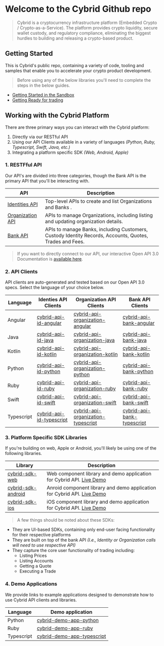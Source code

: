 # Welcome to the Cybrid Github repo

> Cybrid is a cryptocurrency infrastructure platform (Embedded Crypto / Crypto-as-a-Service). The platform provides crypto liquidity, secure wallet custody, and regulatory compliance, eliminating the biggest hurdles to building and releasing a crypto-based product.

## Getting Started

This is Cybrid's public repo, containing a variety of code, tooling and samples that enable you to accelerate your crypto product development.

> Before using any of the below libraries you'll need to complete the steps in the below guides.

* [Getting Started in the Sandbox](https://www.cybrid.xyz/guides/getting-started)
* [Getting Ready for trading](https://www.cybrid.xyz/guides/getting-ready-for-trading)


## Working with the Cybrid Platform

There are three primary ways you can interact with the Cybrid platform:

1. Directly via our RESTful API
2. Using our API Clients available in a variety of languages _(Python, Ruby, Typescript, Swift, Java, etc.)_
3. Integrating a platform specific SDK _(Web, Android, Apple)_

### 1. RESTFful API

Our API's are divided into three categories, though the Bank API is the primary API that you'll be interacting with.

| API | Description |
| --- | --- |
| [Identities API](https://id.demo.cybrid.app/api/schema/swagger-ui/index.html) | Top-level APIs to create and list Organizations and Banks . |
| [Organization API](https://organization.demo.cybrid.app/api/schema/swagger-ui/index.html) | APIs to manage Organizations, including listing and updating organization details.|
| [Bank API](https://bank.demo.cybrid.app/api/schema/swagger-ui/index.html) | APIs to manage Banks, including Customers, Custody Identity Records, Accounts, Quotes, Trades and Fees. |

> If you want to directly connect to our API, our interactive Open API 3.0 Documentation is [available here](https://bank.demo.cybrid.app/api/schema/swagger-ui/index.html).

### 2. API Clients

API clients are auto-generated and tested based on our Open API 3.0 specs. Select the language of your choice below.

| Language | Identies API Clients| Organization API Clients | Bank API Clients| 
| --- | --- | --- | --- |
| Angular | [cybrid-api-id-angular](https://github.com/Cybrid-app/cybrid-api-id-angular) | [cybrid-api-organization-angular](https://github.com/Cybrid-app/cybrid-api-organization-angular) | [cybrid-api-bank-angular](https://github.com/Cybrid-app/cybrid-api-bank-angular) |
| Java | [cybrid-api-id-java](https://github.com/Cybrid-app/cybrid-api-id-java) | [cybrid-api-organization-java](https://github.com/Cybrid-app/cybrid-api-organization-java) | [cybrid-api-bank-java](https://github.com/Cybrid-app/cybrid-api-bank-java) |
| Kotlin | [cybrid-api-id-kotlin](https://github.com/Cybrid-app/cybrid-api-id-kotlin) | [cybrid-api-organization-kotlin](https://github.com/Cybrid-app/cybrid-api-organization-kotlin) | [cybrid-api-bank-kotlin](https://github.com/Cybrid-app/cybrid-api-bank-kotlin) |
| Python | [cybrid-api-id-python](https://github.com/Cybrid-app/cybrid-api-id-python) | [cybrid-api-organization-python](https://github.com/Cybrid-app/cybrid-api-organization-python) | [cybrid-api-bank-python](https://github.com/Cybrid-app/cybrid-api-bank-python) |
| Ruby | [cybrid-api-id-ruby](https://github.com/Cybrid-app/cybrid-api-id-ruby) | [cybrid-api-organization-ruby](https://github.com/Cybrid-app/cybrid-api-organization-ruby) | [cybrid-api-bank-ruby](https://github.com/Cybrid-app/cybrid-api-bank-ruby) |
| Swift | [cybrid-api-id-swift](https://github.com/Cybrid-app/cybrid-api-id-swift) | [cybrid-api-organization-swift](https://github.com/Cybrid-app/cybrid-api-organization-swift) | [cybrid-api-bank-swift](https://github.com/Cybrid-app/cybrid-api-bank-swift) |
| Typescript | [cybrid-api-id-typescript](https://github.com/Cybrid-app/cybrid-api-id-typescript) | [cybrid-api-organization-typescript](https://github.com/Cybrid-app/cybrid-api-organization-typescript) | [cybrid-api-bank-typescript](https://github.com/Cybrid-app/cybrid-api-bank-typescript) |

### 3. Platform Specific SDK Libraries

If you're building on web, Apple or Android, you'll likely be using one of the following libraries.

| Library | Description |
| --- | --- |
| [cybrid-sdk-web](https://github.com/Cybrid-app/cybrid-sdk-web) | Web component library and demo application for Cybrid API. [Live Demo](https://cybrid-app.github.io/cybrid-sdk-web/) |
| [cybrid-sdk-android](https://github.com/Cybrid-app/cybrid-sdk-android) | Anroid component library and demo application for Cybrid API. [Live Demo](https://appetize.io/app/qa3rsevtyqmtq7p7ssllcz53um?device=pixel4&osVersion=11.0&scale=75) |
| [cybrid-sdk-ios](https://github.com/Cybrid-app/cybrid-sdk-ios) | iOS component library and demo application for Cybrid API. [Live Demo](https://appetize.io/app/wpwivtcpkph2da22z2kgxscfum?device=iphone14pro&osVersion=16.0&scale=75) |

>A few things should be noted about these SDKs:
- They are UI-based SDKs, containing only end-user facing functionality for their respective platforms
- They are built on top of the bank API _(I.e., Identity or Organization calls will need to use respective API)_
- They capture the core user functionality of trading including:
  - Listing Prices
  - Listing Accounts
  - Getting a Quote
  - Executing a Trade

### 4. Demo Applications

We provide links to example applications designed to demonstrate how to use Cybrid API clients and libraries.  

| Language | Demo application |
| --- | --- |
| Python | [cybrid-demo-app-python](https://github.com/Cybrid-app/cybrid-demo-app-python)
| Ruby | [cybrid-demo-app-ruby](https://github.com/Cybrid-app/cybrid-demo-app-ruby)
| Typescript | [cybrid-demo-app-typescript](https://github.com/Cybrid-app/cybrid-demo-app-typescript)
